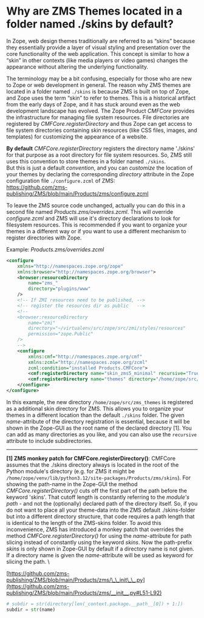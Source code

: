 # Why are ZMS Themes located in a folder named ./skins by default?

In Zope, web design themes traditionally are referred to as “skins” because they essentially provide a layer of visual styling and presentation over the core functionality of the web application. This concept is similar to how a “skin” in other contexts (like media players or video games) changes the appearance without altering the underlying functionality.

The terminology may be a bit confusing, especially for those who are new to Zope or web development in general.
The reason why ZMS themes are located in a folder named `./skins` is because ZMS is built on top of Zope, and Zope uses the term “skin” to refer to themes. This is a historical artifact from the early days of Zope, and it has stuck around even as the web development landscape has evolved.
The Zope Product *CMFCore* provides the infrastructure for managing file system resources. File directories are registered by *CMFCore.registerDirectory* and thus Zope can get access to file system directories containing skin resources (like CSS files, images, and templates) for customizing the appearance of a website.

**By default** *CMFCore.registerDirectory* registers the directory name './skins' for that purpose as a root directory for file system resources. So, ZMS still uses this convention to store themes in a folder named `./skins`.\
But this is just a default *convention*, and you can *customize* the location of your themes by declaring the corresponding *directory* attribute in the Zope configuration file `./configure.zcml` of ZMS:\
https://github.com/zms-publishing/ZMS/blob/main/Products/zms/configure.zcml

To leave the ZMS source code unchanged, actually you can do this in a second file named *Products.zms/overrides.zcml*. This will override *configure.zcml* and ZMS will use it's directory declarations to look for filesystem resources. This is recommended if you want to organize your themes in a different way or if you want to use a different mechanism to register directories with Zope. 

Example: *Products.zms/overrides.zcml*

```xml
<configure
	xmlns="http://namespaces.zope.org/zope"
	xmlns:browser="http://namespaces.zope.org/browser">
	<browser:resourceDirectory
		name="zms_"
		directory="plugins/www"
	/>
	<!-- If ZMI resources need to be published, -->
	<!-- register the resources dir as public   -->
	<!-- 
	<browser:resourceDirectory
		name="zmi"
		directory="~/virtualenv/src/zope/src/zmi/styles/resources"
		permission="zope.Public" 
	/> 
	-->
	<configure
		xmlns:cmf="http://namespaces.zope.org/cmf"
		xmlns:zcml="http://namespaces.zope.org/zcml"
		zcml:condition="installed Products.CMFCore">
		<cmf:registerDirectory name="skin_zms5_minimal" recursive="True" />
		<cmf:registerDirectory name="themes" directory="/home/zope/src/zms_themes" recursive="True" />
	</configure>
</configure>
```

In this example, the new directory `/home/zope/src/zms_themes` is registered as a additional skin directory for ZMS. This allows you to organize your themes in a different location than the default `./skins` folder. The given *name*-attribute of the directory registration is essential, because it will be shown in the Zope-GUI as the root name of the declared  directory [1]. You can add as many directories as you like, and you can also use the `recursive` attribute to include subdirectories.

---

**[1] ZMS monkey patch for CMFCore.registerDirectory()**: 
CMFCore assumes that the ./skins directory always is located in the root of the Python module's directory (e.g. for ZMS it might be `/home/zope/venv/lib/python3.12/site-packages/Products/zms/skins`). For showing the path-name in the Zope-GUI the method *CMFCore.registerDirectory()* cuts off the first part of the path before the keyword 'skins'. That cutoff length is constantly referring to the *module's path* - and not the (optionally) declared path of the directory itself. So, if you do not want to place all your theme-data into the ZMS default ./skins-folder but into a different directory structure, that code requires a path length that is identical to the length of the ZMS-skins folder.
To avoid this inconvenience, ZMS has introduced a monkey patch that overrides the method *CMFCore.registerDirectory()* for using the *name*-attribute for path slicing instead of constantly using the keyword *skins*. Now the path-prefix *skins* is only shown in Zope-GUI by default if a directory name is not given. If a directory name is given the *name*-attribute will be used as keyword for slicing the path. \ 

[https://github.com/zms-publishing/ZMS/blob/main/Products/zms/\_\_init\_\_.py](https://github.com/zms-publishing/ZMS/blob/main/Products/zms/__init__.py#L51-L92)


```python
# subdir = str(directory[len(_context.package.__path__[0]) + 1:])
subdir = str(name)
```